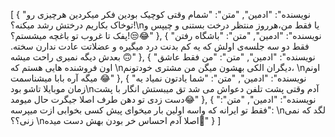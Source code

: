 [
  {
    "نویسنده": "ادمین",
    "متن": "‏شمام وقتی کوچیک بودین فکر میکردین هرچیزی رو توخاک بکاریم درختش رشد میکنه؟!\nیا فقط من،هرروز منتظر درخت بستنی و چیپس و پفک تا غروب تو باغچه میشستم؟!😒😂"
  },
  {
    "نویسنده": "ادمین",
    "متن": "‏باشگاه رفتن فقط دو سه جلسه‌ی اولش که یه کم بدنت درد میگیره و عضلاتت عادت ندارن سخته. بعدش دیگه نمیری راحت میشه 🙃"
  },
  {
    "نویسنده": "ادمین",
    "متن": "من فقط عاشق اون فروشنده هایی هستم که \nدیگران الکی بهشون میگن من مشتری خودتونم، \nاونم میگه آره بابا میشناسمت 😂"
  },
  {
    "نویسنده": "ادمین",
    "متن": "شما یادتون نمیاد یه زمان موبایلا تاشو بود\nآدم وقتی پشت تلفن دعواش می شد تق میبستش انگار با پشت دست زدی تو دهن طرف اصلا جیگرت حال میومد😂"
  },
  {
    "نویسنده": "ادمین",
    "متن": "فقط تو ایرانه که واسه اولین بار میخوای پیش کسی بخوابی ازت میپرسه: \nلگد که نمی زنی؟؟ \nاصلا آدم احساس خر بودن بهش دست میده🥲"
  }
]

